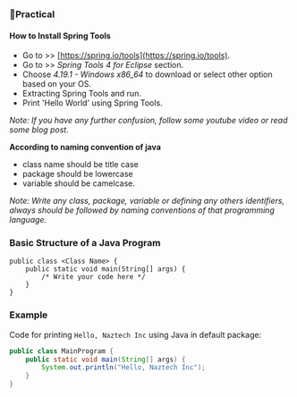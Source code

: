 ### 📝Practical

#### How to Install Spring Tools
- Go to >> [https://spring.io/tools](https://spring.io/tools).
- Go to >> _Spring Tools 4 for Eclipse_ section.
- Choose _4.19.1 - Windows x86_64_ to download or select other option based on your OS.
- Extracting Spring Tools and run.
- Print 'Hello World' using Spring Tools.

_Note: If you have any further confusion, follow some youtube video or read some blog post._


**According to naming convention of java** 
- class name should be title case
- package should be lowercase
- variable should be camelcase.

_Note: Write any class, package, variable or defining any others identifiers, always should be followed by naming conventions of that programming language._


### Basic Structure of a Java Program
```
public class <Class Name> {
    public static void main(String[] args) {
        /* Write your code here */
    }
}
```


### Example
Code for printing `Hello, Naztech Inc` using Java in default package:
```java
public class MainProgram {
    public static void main(String[] args) {
        System.out.println("Hello, Naztech Inc");
    }
}
```



